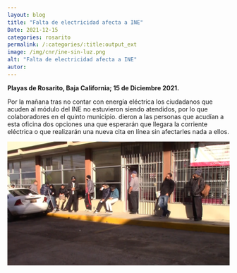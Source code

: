 ```yaml
---
layout: blog
title: "Falta de electricidad afecta a INE"
Date: 2021-12-15
categories: rosarito
permalink: /:categories/:title:output_ext
image: /img/cnr/ine-sin-luz.png
alt: "Falta de electricidad afecta a INE"
autor:
---
```


**Playas de Rosarito, Baja California; 15 de Diciembre 2021.** 

Por la mañana tras no contar con energía eléctrica los ciudadanos que acuden al módulo del INE no estuvieron siendo atendidos, por lo que colaboradores en el quinto municipio.
dieron a las personas que acudían a esta oficina dos opciones una que esperarán que llegara la corriente eléctrica o que realizarán una nueva cita en línea sin afectarles nada a ellos. 


<div id="carouselExampleSlidesOnly" class="carousel slide" data-ride="carousel">
  <div class="carousel-inner">
    <div class="carousel-item active">
       <img class="d-block w-100" src="/img/cnr/ine-sin-luz.png" loading="lazy"  alt="Falta de electricidad afecta a INE">
    </div>
  </div>
</div>